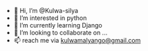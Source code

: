 - 👋 Hi, I’m @Kulwa-silya
- 👀 I’m interested in python
- 🌱 I’m currently learning Django
- 💞️ I’m looking to collaborate on ...
- 📫 reach me via kulwamalyango@gmail.com

<!---
Kulwa-silya/Kulwa-silya is a ✨ special ✨ repository because its `README.md` (this file) appears on your GitHub profile.
You can click the Preview link to take a look at your changes.
--->
